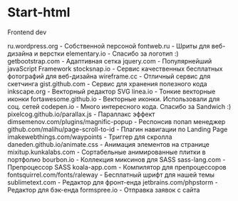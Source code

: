# Start-html
Frontend dev

ru.wordpress.org - Собственной персоной
fontweb.ru - Шриты для веб-дизайна и верстки
elementary.io - Спасибо за логотип :)
getbootstrap.com - Адаптивная сетка
jquery.com - Популярнейший javaScript Framework
stocksnap.io - Сервис качественных бесплатных фотографий для веб-дизайна
wireframe.cc - Отличный сервис для скетчинга
gist.github.com - Сервис для хранения полезного кода
inkscape.org - Векторный редактор SVG
linea.io - Тонкие векторные иконки
fortawesome.github.io - Векторные иконки. Использовали для соц. сетей
codepen.io - Много интересного кода. Спасибо за Sandwich :)
pixelcog.github.io/parallax.js - Параллакс эффект
dimsemenov.com/plugins/magnific-popup - Респонсив попап менеджер
github.com/malihu/page-scroll-to-id - Плагин навигации по Landing Page
imakewebthings.com/waypoints - Триггер для скролла
daneden.github.io/animate.css - Анимация элементов на странице
mixitup.kunkalabs.com - Сортабельные анимированные плитки в портфолио
bourbon.io - Коллекция миксинов для SASS
sass-lang.com - Препроцессор SASS
koala-app.com - Компилятор для препроцессоров
fontsquirrel.com/fonts/raleway - Бесплатный шрифт для нашей темы
sublimetext.com - Редактор для фронт-енда
jetbrains.com/phpstorm - Редактор для бэк-енда
formspree.io - Отправка заявок с сайта
